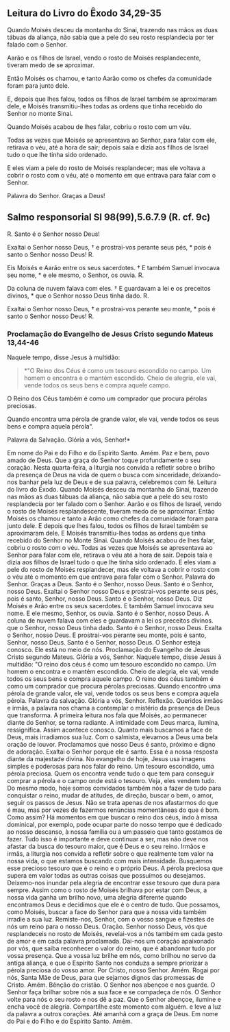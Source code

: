 ## Leitura do Livro do Êxodo 34,29-35

Quando Moisés desceu da montanha do Sinai,
trazendo nas mãos as duas tábuas da aliança,
não sabia que a pele do seu rosto resplandecia
por ter falado com o Senhor.

Aarão e os filhos de Israel,
vendo o rosto de Moisés resplandecente,
tiveram medo de se aproximar.

Então Moisés os chamou,
e tanto Aarão como os chefes
da comunidade foram para junto dele.

E, depois que lhes falou,
todos os filhos de Israel também se aproximaram dele,
e Moisés transmitiu-lhes todas as ordens
que tinha recebido do Senhor no monte Sinai.

Quando Moisés acabou de lhes falar,
cobriu o rosto com um véu.

Todas as vezes que Moisés se apresentava ao Senhor,
para falar com ele,
retirava o véu, até a hora de sair;
depois saía e dizia aos filhos de Israel
tudo o que lhe tinha sido ordenado.

E eles viam a pele do rosto de Moisés resplandecer;
mas ele voltava a cobrir o rosto com o véu,
até o momento em que entrava para falar com o Senhor.

Palavra do Senhor. Graças a Deus!

## Salmo responsorial  Sl 98(99),5.6.7.9 (R. cf. 9c)

R. Santo é o Senhor nosso Deus!

Exaltai o Senhor nosso Deus, †
e prostrai-vos perante seus pés, *
pois é santo o Senhor nosso Deus! R.

Eis Moisés e Aarão entre os seus sacerdotes. †
E também Samuel invocava seu nome, *
e ele mesmo, o Senhor, os ouvia. R.

Da coluna de nuvem falava com eles. †
E guardavam a lei e os preceitos divinos, *
que o Senhor nosso Deus tinha dado. R.

Exaltai o Senhor nosso Deus, †
e prostrai-vos perante seu monte, *
pois é santo o Senhor nosso Deus! R.

### Proclamação do Evangelho de Jesus Cristo segundo Mateus 13,44-46

Naquele tempo, disse Jesus à multidão:

>*"O Reino dos Céus é como um tesouro escondido no campo.
Um homem o encontra e o mantém escondido.
Cheio de alegria, ele vai, vende todos os seus bens
e compra aquele campo.

O Reino dos Céus também é como um comprador
que procura pérolas preciosas.

Quando encontra uma pérola de grande valor,
ele vai, vende todos os seus bens
e compra aquela pérola". 

Palavra da Salvação. Glória a vós, Senhor!*

Em nome
do Pai e do Filho
e do Espírito
Santo.
Amém.
Paz e bem, povo amado de Deus. Que a
graça do Senhor toque profundamente o
seu coração. Nesta quarta-feira, a
liturgia nos convida a refletir sobre o
brilho da presença de Deus na vida de
quem o busca com sinceridade,
deixando-nos banhar pela luz de Deus e
de sua palavra, celebremos com fé.
Leitura do livro do Êxodo.
Quando Moisés desceu da montanha do
Sinai, trazendo nas mãos as duas tábuas
da aliança, não sabia que a pele do seu
rosto resplandecia por ter falado com o
Senhor.
Aarão e os filhos de Israel, vendo o
rosto de Moisés resplandescente,
tiveram medo de se aproximar.
Então Moisés os chamou e tanto a Arão
como chefes da comunidade foram para
junto dele.
E depois que lhes falou, todos os filhos
de Israel também se aproximaram dele. E
Moisés transmitiu-lhes
todas as ordens que tinha recebido do
Senhor no Monte Sinai.
Quando Moisés acabou de lhes falar,
cobriu o rosto com o véu. Todas as vezes
que Moisés se apresentava ao Senhor para
falar com ele, retirava o véu até a hora
de sair. Depois taía e dizia aos filhos
de Israel tudo o que lhe tinha sido
ordenado.
E eles viam a pele do rosto de Moisés
resplandecer,
mas ele voltava a cobrir o rosto com o
véu até o momento em que entrava para
falar com o Senhor.
Palavra do Senhor. Graças a Deus.
Santo
é
o Senhor, nosso Deus.
Santo
é
o Senhor, nosso Deus.
Exaltai o Senhor nosso Deus
e prostrai-vos
perante
seus pés,
pois é santo, Senhor, nosso Deus.
Santo
é
o Senhor, nosso Deus.
Diz
Moisés e Arão
entre os seus sacerdotes.
E também Samuel
invocava seu nome.
E ele mesmo, Senhor, os ouvia.
Santo
é
o Senhor, nosso Deus.
A coluna
de nuvem falava com eles
e guardavam
a lei os preceitos divinos.
que o Senhor, nosso Deus tinha dado.
Santo
é
o Senhor, nosso Deus.
Exalta o Senhor, nosso Deus.
E prostrai-vos
perante
seu monte,
pois é santo, Senhor, nosso Deus.
Santo
é
o Senhor, nosso Deus.
O Senhor esteja conosco. Ele está no
meio de nós. Proclamação do Evangelho de
Jesus Cristo segundo Mateus. Glória a
vós, Senhor.
Naquele tempo, disse Jesus à multidão:
"O reino dos céus é como um tesouro
escondido no campo.
Um homem o encontra e o mantém
escondido. Cheio de alegria, ele vai,
vende todos os seus bens e compra aquele
campo.
O reino dos céus também é como um
comprador que procura pérolas preciosas.
Quando encontro uma pérola de grande
valor, ele vai, vende todos os seus bens
e compra aquela pérola.
Palavra da salvação.
Glória a vós, Senhor.
Reflexão.
Queridos irmãos e irmãs, a palavra nos
chama a contemplar o mistério da
presença de Deus que transforma.
A primeira leitura nos fala que Moisés,
ao permanecer diante do Senhor, se torna
radiante.
A intimidade com Deus marca, ilumina,
ressignifica.
Assim acontece conosco. Quanto mais
buscamos a face de Deus, mais irradiamos
sua luz. Com o salmista, elevamos a Deus
uma bela oração de louvor. Proclamamos
que nosso Deus é santo, próximo e digno
de adoração.
Exaltai o Senhor porque ele é santo.
Essa é a nossa resposta diante da
majestade divina.
No evangelho de hoje, Jesus usa imagens
simples e poderosas para nos falar do
reino. Um tesouro escondido, uma pérola
preciosa. Quem os encontra vende tudo o
que tem para conseguir comprar a pérola
e o campo onde está o tesouro.
Veja, eles vendem tudo. Do mesmo modo,
hoje somos convidados também nós a fazer
de tudo para conquistar o reino, mudar
de atitudes,
de direção, buscar o bem, o amor, seguir
os passos de Jesus. Não se trata apenas
de nos afastarmos do que é mau, mas por
vezes de fazermos renúncias momentâneas
do que é bom.
Como assim? Há momentos em que buscar o
reino dos céus, indo à missa dominical,
por exemplo, pode ocupar parte do nosso
tempo que é dedicado ao nosso descanso,
à nossa família ou a um passeio que
tanto gostamos de fazer. Tudo isso é
importante e deve continuar a ser, mas
não deve nos afastar da busca do tesouro
maior, que é Deus e o seu reino. Irmãos
e irmãs, a liturgia nos convida a
refletir sobre o que realmente tem valor
na nossa vida, o que estamos buscando
com mais intensidade.
Busquemos esse precioso tesouro que é o
reino e o próprio Deus. A pérola
preciosa que supera em valor todas as
outras coisas que possuímos ou
desejamos.
Deixemo-nos inundar pela alegria de
encontrar esse tesouro que dura para
sempre.
Assim como o rosto de Moisés brilhava
por estar com Deus, a nossa vida ganha
um brilho novo, uma alegria diferente
quando encontramos Deus e decidimos que
ele é o centro de tudo. Que possamos,
como Moisés, buscar a face do Senhor
para que a nossa vida também irradie a
sua luz.
Remiste-nos, Senhor, com o vosso sangue
e fizestes de nós um reino para o nosso
Deus.
Oração.
Senhor nosso Deus, vós que resplandeceis
no rosto de Moisés, revelai-vos a nós
também em cada gesto de amor e em cada
palavra proclamada.
Dai-nos um coração apaixonado por vós,
que saiba reconhecer o valor do reino,
que é abandonar tudo por vossa presença.
Que a vossa luz brilhe em nós, como
brilhou no servo da antiga aliança, e
que o Espírito Santo nos conduza a
sempre priorizar a pérola preciosa do
vosso amor. Por Cristo, nosso Senhor.
Amém.
Rogai por nós, Santa Mãe de Deus, para
que sejamos dignos das promessas de
Cristo. Amém.
Bênção do cristão.
O Senhor nos abençoe e nos guarde. O
Senhor faça brilhar sobre nós a sua face
e se compadeça de nós. O Senhor volte
para nós o seu rosto e nos dê a paz. Que
o Senhor abençoe, ilumine e encha você
de alegria. Compartilhe este momento com
alguém. e leve a luz da palavra a outros
corações. Até amanhã com a graça de
Deus.
Em nome
do Pai e do Filho
e do Espírito
Santo.
Amém.
